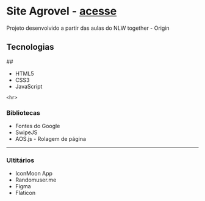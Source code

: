 <h1>Site Agrovel - <a href="https://bruno9800.github.io/site-Agrovel/">acesse</a> </h1>

<p>Projeto desenvolvido a partir das aulas do NLW together - Origin</p>


<h2>Tecnologias</h2>
##
    <ul>
        <li>HTML5</li>
        <li>CSS3</li>
        <li>JavaScript</li>
    </ul>

    <hr>
<h3>Bibliotecas</h3>
    <ul>
        <li>Fontes do Google</li>
        <li>SwipeJS</li>
        <li>AOS.js - Rolagem de página</li>
    </ul>
<hr>

<h3>Ultitários</h3>
    <ul>
        <li>IconMoon App</li>
        <li>Randomuser.me</li>
        <li>Figma</li>
        <li>Flaticon</li>
    </ul>
